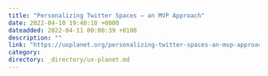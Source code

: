 ```yaml
---
title: "Personalizing Twitter Spaces — an MVP Approach"
date: 2022-04-10 19:40:10 +0000
dateadded: 2022-04-11 00:00:39 +0100
description: ""
link: "https://uxplanet.org/personalizing-twitter-spaces-an-mvp-approach-800e8387c1eb?source=rss----819cc2aaeee0---4"
category:
directory: _directory/ux-planet.md
---
```

